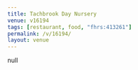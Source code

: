 ```yaml
---
title: Tachbrook Day Nursery
venue: v16194
tags: [restaurant, food, "fhrs:413261"]
permalink: /v/16194/
layout: venue
---
```

null